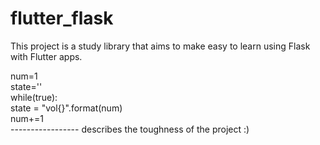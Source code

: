 # flutter_flask
This project is a study library that aims to make easy to learn using Flask with Flutter apps.    

num=1  
state=''  
while(true):  
  state = "vol{}".format(num)  
  num+=1  
----------------- describes the toughness of the project :)  
